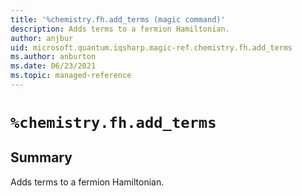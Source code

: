 ```yaml
---
title: '%chemistry.fh.add_terms (magic command)'
description: Adds terms to a fermion Hamiltonian.
author: anjbur
uid: microsoft.quantum.iqsharp.magic-ref.chemistry.fh.add_terms
ms.author: anburton
ms.date: 06/23/2021
ms.topic: managed-reference
---
```


<!--
    NB: This file has been automatically generated from Microsoft.Quantum.Chemistry.Jupyter.dll,
        please do not manually edit it.

    [DEBUG] JSON source:
        {"Name": "%chemistry.fh.add_terms", "Documentation": {"Summary": "Adds terms to a fermion Hamiltonian.", "Full": null, "Description": null, "Remarks": null, "Examples": null, "SeeAlso": null}, "AssemblyName": "Microsoft.Quantum.Chemistry.Jupyter"}
-->

# `%chemistry.fh.add_terms`

## Summary

Adds terms to a fermion Hamiltonian.
